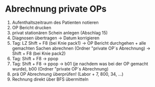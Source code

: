 # Abrechnung private OPs

1. Aufenthaltszeitraum des Patienten notieren
2. OP Bericht drucken
3. privat stationären Schein anlegen (Abschlag 15)
4. Diagnosen übertragen → Datum korrigieren
5. Tag: LZ Shift + F8 (bei Knie pack1) → OP Bericht durchgehen + alle gemachten Sachen abrechnen (Ordner "private OP´s Abrechnung) → Shift + F8 (bei Knie pack2)
6. Tag: Shift + F8 → ppop
7. Tag: Shift + F8 → ppop → b01 (je nachdem was bei der OP gemacht wurde), b00 (Ordner "private OP´s Abrechnung)
8. prä OP Abrechnung überprüfen! (Labor + 7, 800, 34, ...) 
9. Rechnung direkt über BFS übermitteln
